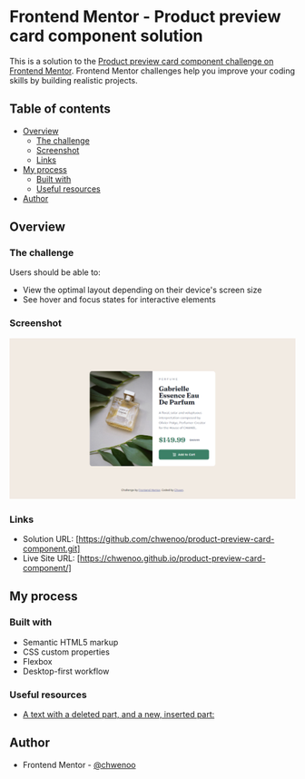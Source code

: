 # Frontend Mentor - Product preview card component solution

This is a solution to the [Product preview card component challenge on Frontend Mentor](https://www.frontendmentor.io/challenges/product-preview-card-component-GO7UmttRfa). Frontend Mentor challenges help you improve your coding skills by building realistic projects. 

## Table of contents

- [Overview](#overview)
  - [The challenge](#the-challenge)
  - [Screenshot](#screenshot)
  - [Links](#links)
- [My process](#my-process)
  - [Built with](#built-with)
  - [Useful resources](#useful-resources)
- [Author](#author)

## Overview

### The challenge

Users should be able to:

- View the optimal layout depending on their device's screen size
- See hover and focus states for interactive elements

### Screenshot

![](./design/Screenshot.png)

### Links

- Solution URL: [https://github.com/chwenoo/product-preview-card-component.git]
- Live Site URL: [https://chwenoo.github.io/product-preview-card-component/] 

## My process

### Built with

- Semantic HTML5 markup
- CSS custom properties
- Flexbox
- Desktop-first workflow

### Useful resources

- [A text with a deleted part, and a new, inserted part:](https://www.w3schools.com/tags/tag_del.asp)

## Author

- Frontend Mentor - [@chwenoo](https://www.frontendmentor.io/profile/chwenoo)